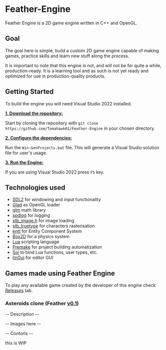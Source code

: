 # Feather-Engine
Feather Engine is a 2D game engine written in C++ and OpenGL.

## Goal
The goal here is simple, build a custom 2D game engine capable of making games, practice skills and learn new stuff along the process.

It is important to note that this engine is not, and will not be for quite a while, production-ready. It is a learning tool and as such is not yet ready and optimized for use in production-quality products.

## Getting Started
To build the engine you will need Visual Studio 2022 installed.

<ins>**1. Download the repository:**</ins>

Start by cloning the repository with `git clone https://github.com/Tomahawk01/Feather-Engine` in your chosen directory.

<ins>**2. Configure the dependencies:**</ins>

Run the `Win-GenProjects.bat` file. This will generate a Visual Studio solution file for user's usage.

<ins>**3. Run the Engine:**</ins>

If you are using Visual Studio 2022 press `F5` key.

## Technologies used
* [SDL2](https://github.com/libsdl-org/SDL) for windowing and input functionality
* [Glad](https://glad.dav1d.de/) as OpenGL loader
* [glm](https://github.com/g-truc/glm) math library
* [spdlog](https://github.com/gabime/spdlog) for logging
* [stb_image.h](https://github.com/nothings/stb/blob/master/stb_image.h) for image loading
* [stb_truetype](https://github.com/nothings/stb/blob/master/stb_truetype.h) for characters rasterisation
* [entt](https://github.com/skypjack/entt) for Entity Component System
* [Box2D](https://github.com/erincatto/box2d) for a physics system
* [Lua](https://www.lua.org/download.html) scripting language
* [Premake](https://premake.github.io/) for project building automatization
* [Sol](https://github.com/ThePhD/sol2) to bind Lua functions, user types, etc. 
* [ImGui](https://github.com/ocornut/imgui) for editor GUI

## Games made using Feather Engine
To play any available game created by the developer of this engine check [Releases](https://github.com/Tomahawk01/Feather-Engine/releases) tab.

### Asteroids clone (Feather [v0.1](https://github.com/Tomahawk01/Feather-Engine/releases/tag/v0.1))

-- Description --

-- Images here --

-- Contorls --

this is WIP
